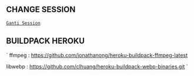 ## CHANGE SESSION

[`Ganti Session`](https://github.com/ALDI33/SAINS-BOT-V1.0.0/blob/master/data/sessions/whatsappWeb.json#L1)

## BUILDPACK HEROKU

`
ffmpeg : https://github.com/jonathanong/heroku-buildpack-ffmpeg-latest


libwebp : https://github.com/clhuang/heroku-buildpack-webp-binaries.git
`
